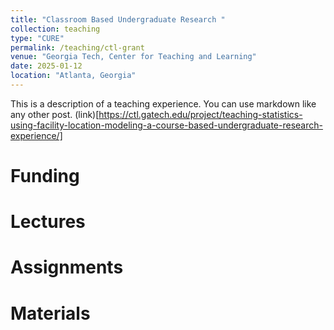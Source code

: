 ```yaml
---
title: "Classroom Based Undergraduate Research "
collection: teaching
type: "CURE"
permalink: /teaching/ctl-grant
venue: "Georgia Tech, Center for Teaching and Learning"
date: 2025-01-12
location: "Atlanta, Georgia"
---
```


This is a description of a teaching experience. You can use markdown like any other post.
(link)[https://ctl.gatech.edu/project/teaching-statistics-using-facility-location-modeling-a-course-based-undergraduate-research-experience/]

Funding
======

Lectures
======

Assignments
======

Materials
======